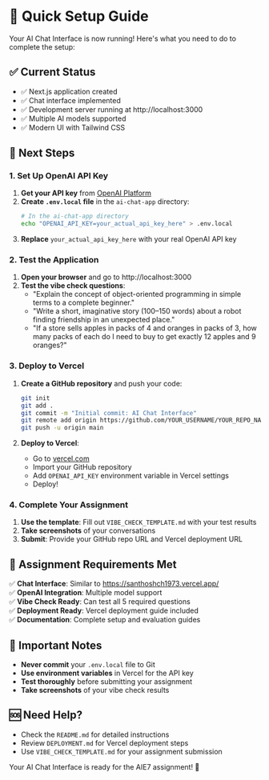# 🚀 Quick Setup Guide

Your AI Chat Interface is now running! Here's what you need to do to complete the setup:

## ✅ Current Status
- ✅ Next.js application created
- ✅ Chat interface implemented
- ✅ Development server running at http://localhost:3000
- ✅ Multiple AI models supported
- ✅ Modern UI with Tailwind CSS

## 🔧 Next Steps

### 1. Set Up OpenAI API Key

1. **Get your API key** from [OpenAI Platform](https://platform.openai.com/api-keys)
2. **Create `.env.local` file** in the `ai-chat-app` directory:
   ```bash
   # In the ai-chat-app directory
   echo "OPENAI_API_KEY=your_actual_api_key_here" > .env.local
   ```
3. **Replace** `your_actual_api_key_here` with your real OpenAI API key

### 2. Test the Application

1. **Open your browser** and go to http://localhost:3000
2. **Test the vibe check questions**:
   - "Explain the concept of object-oriented programming in simple terms to a complete beginner."
   - "Write a short, imaginative story (100–150 words) about a robot finding friendship in an unexpected place."
   - "If a store sells apples in packs of 4 and oranges in packs of 3, how many packs of each do I need to buy to get exactly 12 apples and 9 oranges?"

### 3. Deploy to Vercel

1. **Create a GitHub repository** and push your code:
   ```bash
   git init
   git add .
   git commit -m "Initial commit: AI Chat Interface"
   git remote add origin https://github.com/YOUR_USERNAME/YOUR_REPO_NAME.git
   git push -u origin main
   ```

2. **Deploy to Vercel**:
   - Go to [vercel.com](https://vercel.com)
   - Import your GitHub repository
   - Add `OPENAI_API_KEY` environment variable in Vercel settings
   - Deploy!

### 4. Complete Your Assignment

1. **Use the template**: Fill out `VIBE_CHECK_TEMPLATE.md` with your test results
2. **Take screenshots** of your conversations
3. **Submit**: Provide your GitHub repo URL and Vercel deployment URL

## 🎯 Assignment Requirements Met

✅ **Chat Interface**: Similar to https://santhoshch1973.vercel.app/  
✅ **OpenAI Integration**: Multiple model support  
✅ **Vibe Check Ready**: Can test all 5 required questions  
✅ **Deployment Ready**: Vercel deployment guide included  
✅ **Documentation**: Complete setup and evaluation guides  

## 🚨 Important Notes

- **Never commit** your `.env.local` file to Git
- **Use environment variables** in Vercel for the API key
- **Test thoroughly** before submitting your assignment
- **Take screenshots** of your vibe check results

## 🆘 Need Help?

- Check the `README.md` for detailed instructions
- Review `DEPLOYMENT.md` for Vercel deployment steps
- Use `VIBE_CHECK_TEMPLATE.md` for your assignment submission

Your AI Chat Interface is ready for the AIE7 assignment! 🎉 